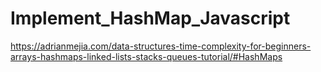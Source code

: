 # Implement_HashMap_Javascript
https://adrianmejia.com/data-structures-time-complexity-for-beginners-arrays-hashmaps-linked-lists-stacks-queues-tutorial/#HashMaps
